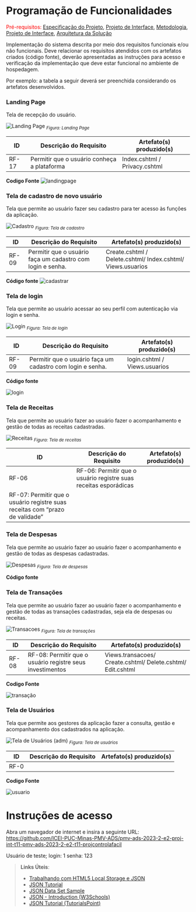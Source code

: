 # Programação de Funcionalidades

<span style="color:red">Pré-requisitos: <a href="2-Especificação do Projeto.md"> Especificação do Projeto</a></span>, <a href="3-Projeto de Interface.md"> Projeto de Interface</a>, <a href="4-Metodologia.md"> Metodologia</a>, <a href="3-Projeto de Interface.md"> Projeto de Interface</a>, <a href="5-Arquitetura da Solução.md"> Arquitetura da Solução</a>

Implementação do sistema descrita por meio dos requisitos funcionais e/ou não funcionais. Deve relacionar os requisitos atendidos com os artefatos criados (código fonte), deverão apresentadas as instruções para acesso e verificação da implementação que deve estar funcional no ambiente de hospedagem.

Por exemplo: a tabela a seguir deverá ser preenchida considerando os artefatos desenvolvidos.

###  **Landing Page**

Tela de recepção do usuário.

![Landing Page](https://github.com/ICEI-PUC-Minas-PMV-ADS/pmv-ads-2023-2-e2-proj-int-t11-pmv-ads-2023-2-e2-t11-projcontrolafacil/assets/122227953/ec1519fc-7945-46cd-9ae8-410d577d25dc)
<sub>*Figura: Landing Page*</sub>

|ID    | Descrição do Requisito  | Artefato(s) produzido(s) |
|------|-----------------------------------------|----|
|RF-17| Permitir que o usuário conheça a plataforma | Index.cshtml / Privacy.cshtml | 

**Codigo Fonte**
![landingpage](https://github.com/ICEI-PUC-Minas-PMV-ADS/pmv-ads-2023-2-e2-proj-int-t11-pmv-ads-2023-2-e2-t11-projcontrolafacil/assets/127629619/9b14e721-6c7c-4cfd-b436-356a789793b4)

###  **Tela de cadastro de novo usuário**

Tela que permite ao usuário fazer seu cadastro para ter acesso às funções da aplicação.

![Cadastro](https://github.com/ICEI-PUC-Minas-PMV-ADS/pmv-ads-2023-2-e2-proj-int-t11-pmv-ads-2023-2-e2-t11-projcontrolafacil/assets/122227953/dfc33262-32a4-490e-8260-f52522b80ac6)
<sub>*Figura: Tela de cadastro*</sub>

|ID    | Descrição do Requisito  | Artefato(s) produzido(s) |
|------|-----------------------------------------|----|
|RF-09| Permitir que o usuário faça um cadastro com login e senha. | Create.cshtml / Delete.cshtml/ Index.cshtml/ Views.usuarios | 

**Código fonte**
![cadastrar](https://github.com/ICEI-PUC-Minas-PMV-ADS/pmv-ads-2023-2-e2-proj-int-t11-pmv-ads-2023-2-e2-t11-projcontrolafacil/assets/127629619/948ad8d3-3624-4a3e-be3e-965b81775d6f)

###  **Tela de login**

Tela que permite ao usuário acessar ao seu perfil com autenticação via login e senha.

![Login](https://github.com/ICEI-PUC-Minas-PMV-ADS/pmv-ads-2023-2-e2-proj-int-t11-pmv-ads-2023-2-e2-t11-projcontrolafacil/assets/122227953/48902f8b-bb12-4a1b-a2bf-06cc9c63984e)
<sub>*Figura: Tela de login*</sub>

|ID    | Descrição do Requisito  | Artefato(s) produzido(s) |
|------|-----------------------------------------|----|
|RF-09| Permitir que o usuário faça um cadastro com login e senha. | login.cshtml / Views.usuarios | 

**Código fonte**

![login](https://github.com/ICEI-PUC-Minas-PMV-ADS/pmv-ads-2023-2-e2-proj-int-t11-pmv-ads-2023-2-e2-t11-projcontrolafacil/assets/127629619/bf835055-96c1-4a83-8af8-ce3433b97e09)


###  **Tela de Receitas**

Tela que permite ao usuário fazer ao usuário fazer o acompanhamento e gestão de todas as receitas cadastradas.

![Receitas](https://github.com/ICEI-PUC-Minas-PMV-ADS/pmv-ads-2023-2-e2-proj-int-t11-pmv-ads-2023-2-e2-t11-projcontrolafacil/assets/122227953/339867b1-acf0-4b0e-b816-5d8dba50b3d4)
<sub>*Figura: Tela de receitas*</sub>

|ID    | Descrição do Requisito  | Artefato(s) produzido(s) |
|------|-----------------------------------------|----|
|RF-06| RF-06: Permitir que o usuário registre suas receitas esporádicas | 
RF-07: Permitir que o usuário registre suas receitas com “prazo de validade”|  | 

###  **Tela de Despesas**

Tela que permite ao usuário fazer ao usuário fazer o acompanhamento e gestão de todas as despesas cadastradas.

![Despesas](https://github.com/ICEI-PUC-Minas-PMV-ADS/pmv-ads-2023-2-e2-proj-int-t11-pmv-ads-2023-2-e2-t11-projcontrolafacil/assets/122227953/e6197ec2-00e2-438d-a54e-269a79b7fdcf)
<sub>*Figura: Tela de despesas*</sub>

**Código fonte**


###  **Tela de Transações**

Tela que permite ao usuário fazer ao usuário fazer o acompanhamento e gestão de todas as transações cadastradas, seja ela de despesas ou receitas.

![Transacoes](https://github.com/ICEI-PUC-Minas-PMV-ADS/pmv-ads-2023-2-e2-proj-int-t11-pmv-ads-2023-2-e2-t11-projcontrolafacil/assets/122227953/b12e075d-a763-4a8f-9726-69f1c35698e9)
<sub>*Figura: Tela de transações*</sub>

|ID    | Descrição do Requisito  | Artefato(s) produzido(s) |
|------|-----------------------------------------|----|
|RF-08| RF-08: Permitir que o usuário registre seus investimentos | Views.transacoes/ Create.cshtml/ Delete.cshtml/ Edit.cshtml |

**Codigo Fonte**

![transação](https://github.com/ICEI-PUC-Minas-PMV-ADS/pmv-ads-2023-2-e2-proj-int-t11-pmv-ads-2023-2-e2-t11-projcontrolafacil/assets/127629619/f5e0bc39-cfbe-405b-82dd-97685c274ff3)

###  **Tela de Usuários**

Tela que permite aos gestores da aplicação fazer a consulta, gestão e acompanhamento dos cadastrados na aplicação.

![Tela de Usuários (adm)](https://github.com/ICEI-PUC-Minas-PMV-ADS/pmv-ads-2023-2-e2-proj-int-t11-pmv-ads-2023-2-e2-t11-projcontrolafacil/assets/122227953/886638fa-c350-40ff-8de8-d52781ac5d16)
<sub>*Figura: Tela de usuários*</sub>


|ID    | Descrição do Requisito  | Artefato(s) produzido(s) |
|------|-----------------------------------------|----|
|RF-0|


**Codigo Fonte**

![usuario](https://github.com/ICEI-PUC-Minas-PMV-ADS/pmv-ads-2023-2-e2-proj-int-t11-pmv-ads-2023-2-e2-t11-projcontrolafacil/assets/127629619/8446df03-b011-4f57-8fad-8777385c3d82)




# Instruções de acesso
Abra um navegador de internet e insira a seguinte URL: https://github.com/ICEI-PUC-Minas-PMV-ADS/pmv-ads-2023-2-e2-proj-int-t11-pmv-ads-2023-2-e2-t11-projcontrolafacil


Usuário de teste;
login: 1 
senha: 123 

> **Links Úteis**:
>
> - [Trabalhando com HTML5 Local Storage e JSON](https://www.devmedia.com.br/trabalhando-com-html5-local-storage-e-json/29045)
> - [JSON Tutorial](https://www.w3resource.com/JSON)
> - [JSON Data Set Sample](https://opensource.adobe.com/Spry/samples/data_region/JSONDataSetSample.html)
> - [JSON - Introduction (W3Schools)](https://www.w3schools.com/js/js_json_intro.asp)
> - [JSON Tutorial (TutorialsPoint)](https://www.tutorialspoint.com/json/index.htm)
